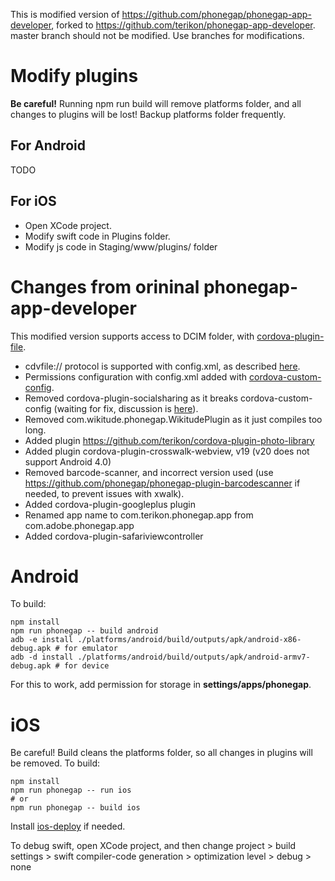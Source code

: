 This is modified version of https://github.com/phonegap/phonegap-app-developer, forked to https://github.com/terikon/phonegap-app-developer.
master branch should not be modified. Use branches for modifications.

# Modify plugins

**Be careful!** Running npm run build will remove platforms folder, and all changes to plugins will be lost! Backup platforms folder frequently.

## For Android

TODO

## For iOS

- Open XCode project.
- Modify swift code in Plugins folder.
- Modify js code in Staging/www/plugins/ folder

# Changes from orininal phonegap-app-developer

This modified version supports access to DCIM folder, with [cordova-plugin-file](https://cordova.apache.org/docs/en/latest/reference/cordova-plugin-file/).

- cdvfile:// protocol is supported with config.xml, as described [here](https://cordova.apache.org/docs/en/latest/reference/cordova-plugin-file/#cdvfile-protocol).
- Permissions configuration with config.xml added with [cordova-custom-config](https://github.com/dpa99c/cordova-custom-config).
- Removed cordova-plugin-socialsharing as it breaks cordova-custom-config (waiting for fix, discussion is [here](https://github.com/dpa99c/cordova-custom-config/issues/51)).
- Removed com.wikitude.phonegap.WikitudePlugin as it just compiles too long.
- Added plugin https://github.com/terikon/cordova-plugin-photo-library
- Added plugin cordova-plugin-crosswalk-webview, v19 (v20 does not support Android 4.0)
- Removed barcode-scanner, and incorrect version used (use https://github.com/phonegap/phonegap-plugin-barcodescanner if needed, to prevent issues with xwalk).
- Added cordova-plugin-googleplus plugin
- Renamed app name to com.terikon.phonegap.app from com.adobe.phonegap.app
- Added cordova-plugin-safariviewcontroller

# Android

To build:

    npm install
    npm run phonegap -- build android
    adb -e install ./platforms/android/build/outputs/apk/android-x86-debug.apk # for emulator
    adb -d install ./platforms/android/build/outputs/apk/android-armv7-debug.apk # for device    

For this to work, add permission for storage in **settings/apps/phonegap**. 

# iOS

Be careful! Build cleans the platforms folder, so all changes in plugins will be removed.
To build:

    npm install
    npm run phonegap -- run ios
    # or
    npm run phonegap -- build ios
    
Install [ios-deploy](https://github.com/phonegap/ios-deploy) if needed.

To debug swift, open XCode project, and then change project > build settings > swift compiler-code generation > optimization level > debug > none
